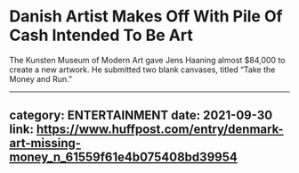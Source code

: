 # Danish Artist Makes Off With Pile Of Cash Intended To Be Art

The Kunsten Museum of Modern Art gave Jens Haaning almost $84,000 to create a new artwork. He submitted two blank canvases, titled “Take the Money and Run.”

---
category: ENTERTAINMENT
date: 2021-09-30
link: https://www.huffpost.com/entry/denmark-art-missing-money_n_61559f61e4b075408bd39954
---
